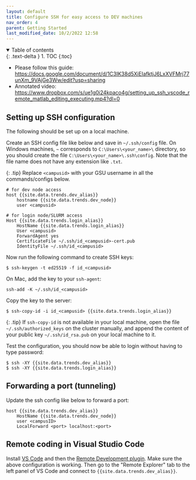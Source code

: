 ```yaml
---
layout: default
title: Configure SSH for easy access to DEV machines
nav_order: 4
parent: Getting Started
last_modified_date: 10/2/2022 12:58
---
```

<details open markdown="block">
  <summary>
    Table of contents
  </summary>
  {: .text-delta }
1. TOC
{:toc}
</details>

-   Please follow this guide:
    <https://docs.google.com/document/d/1C3IK38d5XiEIafktjJ6LxXVFMrj77unXm_9VAjGe3Ww/edit?usp=sharing>
-   Annotated video:
    <https://www.dropbox.com/s/ue1g0i24kpaco4g/setting_up_ssh_vscode_remote_matlab_editing_executing.mp4?dl=0>

## Setting up SSH configuration

The following should be set up on a local machine.

Create an SSH config file like below and save in `~/.ssh/config` file. 
On Windows machines, `~` corresponds to `C:\Users\<your_name>\` directory, so you should create the file `C:\Users\<your_name>\.ssh\config`.
Note that the file name does not have any extension like `.txt`.  

{: .tip}
Replace `<campusid>` with your GSU username in all the commands/configs below.

```
# for dev node access
host {{site.data.trends.dev_alias}}
	hostname {{site.data.trends.dev_node}}
	user <campusid>

# for login node/SLURM access
Host {{site.data.trends.login_alias}}
    HostName {{site.data.trends.login_alias}}
    User <campusid>
    ForwardAgent yes
    CertificateFile ~/.ssh/id_<campusid>-cert.pub
    IdentityFile ~/.ssh/id_<campusid>
```

Now run the following command to create SSH keys:

```
$ ssh-keygen -t ed25519 -f id_<campusid>
```

On Mac, add the key to your `ssh-agent`:

```
ssh-add -K ~/.ssh/id_<campusid>
```

Copy the key to the server:

```
$ ssh-copy-id -i id_<campusid> {{site.data.trends.login_alias}}
```

{: .tip}
If `ssh-copy-id` is not available in your local machine, open the file `~/.ssh/authorized_keys` on the cluster manually, and append the content of your public key `~/.ssh/id_rsa.pub` on your local machine to it.

Test the configuration, you should now be able to login without having to type password:

```
$ ssh -XY {{site.data.trends.dev_alias}}
$ ssh -XY {{site.data.trends.login_alias}}
```

## Forwarding a port (tunneling)

Update the ssh config like below to forward a port:

```
host {{site.data.trends.dev_alias}}
    HostName {{site.data.trends.dev_node}}
    user <campusID>
    LocalForward <port> localhost:<port>
```

## Remote coding in Visual Studio Code

Install [VS Code](https://code.visualstudio.com/) and then the [Remote Development plugin](https://marketplace.visualstudio.com/items?itemName=ms-vscode-remote.vscode-remote-extensionpack).
Make sure the above configuration is working. Then go to the "Remote Explorer" tab to the left panel of VS Code and connect to `{{site.data.trends.dev_alias}}`.

